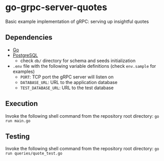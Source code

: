 # go-grpc-server-quotes

Basic example implementation of gRPC: serving up insightful quotes

## Dependencies
* [Go](https://golang.org/)
* [PostgreSQL](https://www.postgresql.org/)
  * check `db/` directory for schema and seeds initialization
* `.env` file with the following variable definitions (check `env.sample` for examples)
  * `PORT`: TCP port the gRPC server will listen on
  * `DATABASE_URL`: URL to the application database
  * `TEST_DATABASE_URL`: URL to the test database

## Execution
Invoke the following shell command from the repository root directory:
```go run main.go```

## Testing
Invoke the following shell command from the repository root directory:
```go run queries/quote_test.go```